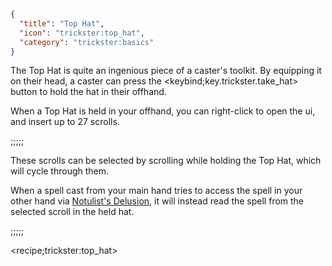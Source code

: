 ```json
{
  "title": "Top Hat",
  "icon": "trickster:top_hat",
  "category": "trickster:basics"
}
```

The Top Hat is quite an ingenious piece of a caster's toolkit.
By equipping it on their head, a caster can press the <keybind;key.trickster.take_hat> 
button to hold the hat in their offhand.


When a Top Hat is held in your offhand, you can right-click to open the ui, and insert up to 27 scrolls.

;;;;;

These scrolls can be selected by scrolling while holding the Top Hat, which will cycle through them.


When a spell cast from your main hand tries to access the spell in your other hand via [Notulist's Delusion](^trickster:basic_tricks),
it will instead read the spell from the selected scroll in the held hat.

;;;;;

<recipe;trickster:top_hat>
